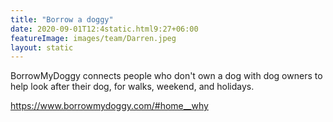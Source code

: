 ```yaml
---
title: "Borrow a doggy"
date: 2020-09-01T12:4static.html9:27+06:00
featureImage: images/team/Darren.jpeg
layout: static
---
```

BorrowMyDoggy connects people who don't own a dog with dog owners to help look after their dog, for walks, weekend, and holidays.

https://www.borrowmydoggy.com/#home__why